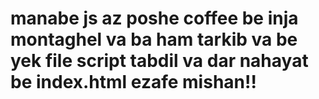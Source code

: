 # manabe js az poshe coffee be inja montaghel va ba ham tarkib va be yek file script tabdil va dar nahayat be index.html ezafe mishan!!
